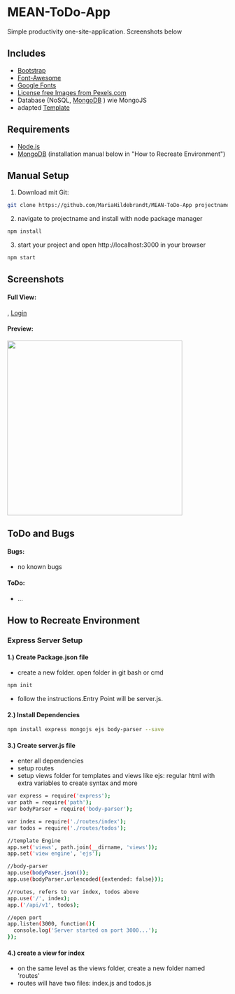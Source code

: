 # MEAN-ToDo-App

Simple productivity one-site-application. Screenshots below

## Includes
- [Bootstrap](http://getbootstrap.com/) 
- [Font-Awesome](http://fontawesome.io/)
- [Google Fonts](https://fonts.google.com/)
- [License free Images from Pexels.com](https://nodejs.org/en/) 
- Database (NoSQL, [MongoDB](https://www.mongodb.com/) ) wie MongoJS
- adapted [Template ](...)

## Requirements
- [Node.js](https://nodejs.org/en/)
- [MongoDB](https://www.mongodb.com/) (installation manual below in "How to Recreate Environment")

## Manual Setup
1. Download mit Git:
```bash
git clone https://github.com/MariaHildebrandt/MEAN-ToDo-App projectname
```
2. navigate to projectname and install with node package manager
```bash
npm install
```
3. start your project and open http://localhost:3000 in your browser
```bash
npm start
```

## Screenshots

#### Full View:
<p>
  <a href=""></a>,
  <a href="https://postimg.org/image/fxabdd09r/">Login</a>
</p>

#### Preview:
<p align="left">
  <img src="https://s19.postimg.org/8g13y5aqr/nodelogreg.png"  width="400px">
</p>

## ToDo and Bugs
#### Bugs: 
- no known bugs
#### ToDo: 
- ...

## How to Recreate Environment
### Express Server Setup
#### 1.) Create Package.json file
- create a new folder. open folder in git bash or cmd
```bash
npm init
```
- follow the instructions.Entry Point will be server.js. 
#### 2.) Install Dependencies
```bash
npm install express mongojs ejs body-parser --save
```
#### 3.) Create server.js file
- enter all dependencies
- setup routes
- setup views folder for templates and views like ejs: regular html with extra variables to create syntax and more
```bash
var express = require('express');
var path = require('path');
var bodyParser = require('body-parser');

var index = require('./routes/index');
var todos = require('./routes/todos');

//template Engine
app.set('views', path.join(__dirname, 'views'));
app.set('view engine', 'ejs');

//body-parser
app.use(bodyPaser.json());
app.use(bodyParser.urlencoded({extended: false}));

//routes, refers to var index, todos above
app.use('/', index);
app.('/api/v1', todos);

//open port
app.listen(3000, function(){
  console.log('Server started on port 3000...');
});
```
#### 4.) create a view for index
- on the same level as the views folder, create a new folder named 'routes'
- routes will have two files: index.js and todos.js

